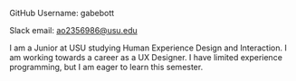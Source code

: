GitHub Username: gabebott

Slack email: ao2356986@usu.edu

I am a Junior at USU studying Human Experience Design and Interaction. I am working towards a career as a UX Designer. I have limited experience programming, but I am eager to learn this semester.

